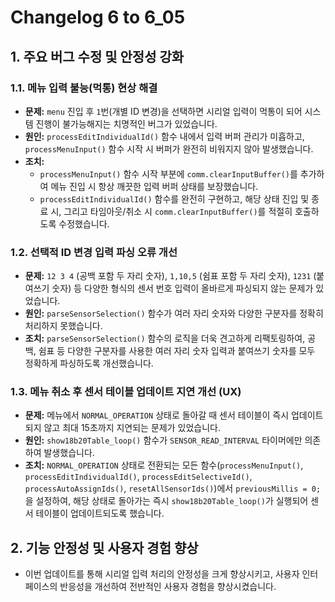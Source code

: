 # Changelog 6 to 6_05

## 1. 주요 버그 수정 및 안정성 강화

### 1.1. 메뉴 입력 불능(먹통) 현상 해결
- **문제:** `menu` 진입 후 `1`번(개별 ID 변경)을 선택하면 시리얼 입력이 먹통이 되어 시스템 진행이 불가능해지는 치명적인 버그가 있었습니다.
- **원인:** `processEditIndividualId()` 함수 내에서 입력 버퍼 관리가 미흡하고, `processMenuInput()` 함수 시작 시 버퍼가 완전히 비워지지 않아 발생했습니다.
- **조치:**
  - `processMenuInput()` 함수 시작 부분에 `comm.clearInputBuffer()`를 추가하여 메뉴 진입 시 항상 깨끗한 입력 버퍼 상태를 보장했습니다.
  - `processEditIndividualId()` 함수를 완전히 구현하고, 해당 상태 진입 및 종료 시, 그리고 타임아웃/취소 시 `comm.clearInputBuffer()`를 적절히 호출하도록 수정했습니다.

### 1.2. 선택적 ID 변경 입력 파싱 오류 개선
- **문제:** `12 3 4` (공백 포함 두 자리 숫자), `1,10,5` (쉼표 포함 두 자리 숫자), `1231` (붙여쓰기 숫자) 등 다양한 형식의 센서 번호 입력이 올바르게 파싱되지 않는 문제가 있었습니다.
- **원인:** `parseSensorSelection()` 함수가 여러 자리 숫자와 다양한 구분자를 정확히 처리하지 못했습니다.
- **조치:** `parseSensorSelection()` 함수의 로직을 더욱 견고하게 리팩토링하여, 공백, 쉼표 등 다양한 구분자를 사용한 여러 자리 숫자 입력과 붙여쓰기 숫자를 모두 정확하게 파싱하도록 개선했습니다.

### 1.3. 메뉴 취소 후 센서 테이블 업데이트 지연 개선 (UX)
- **문제:** 메뉴에서 `NORMAL_OPERATION` 상태로 돌아갈 때 센서 테이블이 즉시 업데이트되지 않고 최대 15초까지 지연되는 문제가 있었습니다.
- **원인:** `show18b20Table_loop()` 함수가 `SENSOR_READ_INTERVAL` 타이머에만 의존하여 발생했습니다.
- **조치:** `NORMAL_OPERATION` 상태로 전환되는 모든 함수(`processMenuInput()`, `processEditIndividualId()`, `processEditSelectiveId()`, `processAutoAssignIds()`, `resetAllSensorIds()`)에서 `previousMillis = 0;`을 설정하여, 해당 상태로 돌아가는 즉시 `show18b20Table_loop()`가 실행되어 센서 테이블이 업데이트되도록 했습니다.

## 2. 기능 안정성 및 사용자 경험 향상
- 이번 업데이트를 통해 시리얼 입력 처리의 안정성을 크게 향상시키고, 사용자 인터페이스의 반응성을 개선하여 전반적인 사용자 경험을 향상시켰습니다.
